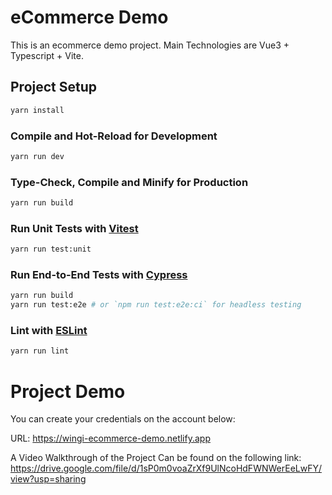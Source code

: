 # eCommerce Demo

This is an ecommerce demo project. Main Technologies are Vue3 + Typescript + Vite.

## Project Setup

```sh
yarn install
```

### Compile and Hot-Reload for Development

```sh
yarn run dev
```

### Type-Check, Compile and Minify for Production

```sh
yarn run build
```

### Run Unit Tests with [Vitest](https://vitest.dev/)

```sh
yarn run test:unit
```

### Run End-to-End Tests with [Cypress](https://www.cypress.io/)

```sh
yarn run build
yarn run test:e2e # or `npm run test:e2e:ci` for headless testing
```

### Lint with [ESLint](https://eslint.org/)

```sh
yarn run lint
```

# Project Demo

You can create your credentials on the account below:


URL: https://wingi-ecommerce-demo.netlify.app


A Video Walkthrough of the Project Can be found on the following link:
https://drive.google.com/file/d/1sP0m0voaZrXf9UlNcoHdFWNWerEeLwFY/view?usp=sharing
